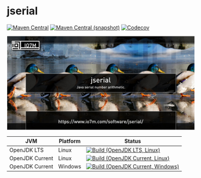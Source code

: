 jserial
===

[![Maven Central](https://img.shields.io/maven-central/v/com.io7m.jserial/com.io7m.jserial.svg?style=flat-square)](http://search.maven.org/#search%7Cga%7C1%7Cg%3A%22com.io7m.jserial%22)
[![Maven Central (snapshot)](https://img.shields.io/nexus/s/https/oss.sonatype.org/com.io7m.jserial/com.io7m.jserial.svg?style=flat-square)](https://oss.sonatype.org/content/repositories/snapshots/com/io7m/jserial/)
[![Codecov](https://img.shields.io/codecov/c/github/io7m/jserial.svg?style=flat-square)](https://codecov.io/gh/io7m/jserial)

![jserial](./src/site/resources/jserial.jpg?raw=true)

| JVM             | Platform | Status |
|-----------------|----------|--------|
| OpenJDK LTS     | Linux    | [![Build (OpenJDK LTS, Linux)](https://img.shields.io/github/workflow/status/io7m/jserial/main-openjdk_lts-linux)](https://github.com/io7m/jserial/actions?query=workflow%3Amain-openjdk_lts-linux) |
| OpenJDK Current | Linux    | [![Build (OpenJDK Current, Linux)](https://img.shields.io/github/workflow/status/io7m/jserial/main-openjdk_current-linux)](https://github.com/io7m/jserial/actions?query=workflow%3Amain-openjdk_current-linux)
| OpenJDK Current | Windows  | [![Build (OpenJDK Current, Windows)](https://img.shields.io/github/workflow/status/io7m/jserial/main-openjdk_current-windows)](https://github.com/io7m/jserial/actions?query=workflow%3Amain-openjdk_current-windows)

